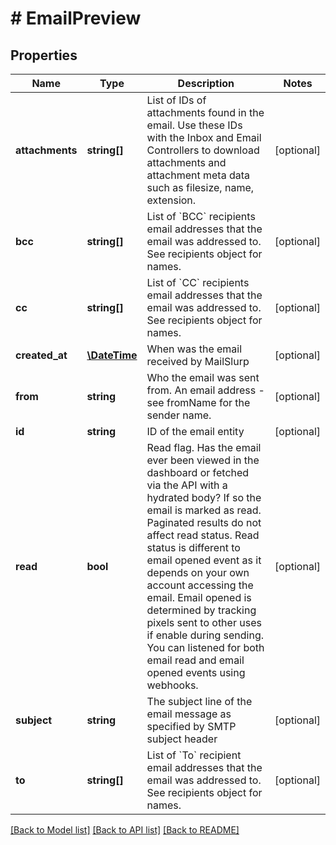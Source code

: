 # # EmailPreview

## Properties

Name | Type | Description | Notes
------------ | ------------- | ------------- | -------------
**attachments** | **string[]** | List of IDs of attachments found in the email. Use these IDs with the Inbox and Email Controllers to download attachments and attachment meta data such as filesize, name, extension. | [optional] 
**bcc** | **string[]** | List of &#x60;BCC&#x60; recipients email addresses that the email was addressed to. See recipients object for names. | [optional] 
**cc** | **string[]** | List of &#x60;CC&#x60; recipients email addresses that the email was addressed to. See recipients object for names. | [optional] 
**created_at** | [**\DateTime**](\DateTime) | When was the email received by MailSlurp | [optional] 
**from** | **string** | Who the email was sent from. An email address - see fromName for the sender name. | [optional] 
**id** | **string** | ID of the email entity | [optional] 
**read** | **bool** | Read flag. Has the email ever been viewed in the dashboard or fetched via the API with a hydrated body? If so the email is marked as read. Paginated results do not affect read status. Read status is different to email opened event as it depends on your own account accessing the email. Email opened is determined by tracking pixels sent to other uses if enable during sending. You can listened for both email read and email opened events using webhooks. | [optional] 
**subject** | **string** | The subject line of the email message as specified by SMTP subject header | [optional] 
**to** | **string[]** | List of &#x60;To&#x60; recipient email addresses that the email was addressed to. See recipients object for names. | [optional] 

[[Back to Model list]](../../README#documentation-for-models) [[Back to API list]](../../README#documentation-for-api-endpoints) [[Back to README]](../../README)


